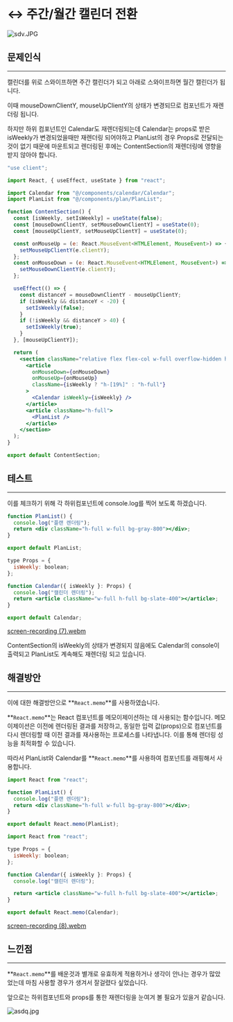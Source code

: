 # ↔️ 주간/월간 캘린더 전환

![sdv.JPG](%E2%86%94%EF%B8%8F%20%E1%84%8C%E1%85%AE%E1%84%80%E1%85%A1%E1%86%AB%20%E1%84%8B%E1%85%AF%E1%86%AF%E1%84%80%E1%85%A1%E1%86%AB%20%E1%84%8F%E1%85%A2%E1%86%AF%E1%84%85%E1%85%B5%E1%86%AB%E1%84%83%E1%85%A5%20%E1%84%8C%E1%85%A5%E1%86%AB%E1%84%92%E1%85%AA%E1%86%AB%200d4039320aef4693b70b0a88d0c5c881/sdv.jpg)

## 문제인식

---

캘린더를 위로 스와이프하면 주간 캘린더가 되고 아래로 스와이프하면 월간 캘린더가 됩니다.

이때 mouseDownClientY, mouseUpClientY의 상태가 변경되므로 컴포넌트가 재렌더링 됩니다.

하지만 하위 컴포넌트인 Calendar도 재렌더링되는데 Calendar는 props로 받은  isWeekly가 변경되었을때만 재렌더링 되어야하고 PlanList의 경우 Props로 전달되는 것이 없기 때문에 마운트되고 렌더링된 후에는 ContentSection의 재렌더링에 영향을 받지 않아야 합니다.

```jsx
"use client";

import React, { useEffect, useState } from "react";

import Calendar from "@/components/calendar/Calendar";
import PlanList from "@/components/plan/PlanList";

function ContentSection() {
  const [isWeekly, setIsWeekly] = useState(false);
  const [mouseDownClientY, setMouseDownClientY] = useState(0);
  const [mouseUpClientY, setMouseUpClientY] = useState(0);

  const onMouseUp = (e: React.MouseEvent<HTMLElement, MouseEvent>) => {
    setMouseUpClientY(e.clientY);
  };
  const onMouseDown = (e: React.MouseEvent<HTMLElement, MouseEvent>) => {
    setMouseDownClientY(e.clientY);
  };

  useEffect(() => {
    const distanceY = mouseDownClientY - mouseUpClientY;
    if (isWeekly && distanceY < -20) {
      setIsWeekly(false);
    }
    if (!isWeekly && distanceY > 40) {
      setIsWeekly(true);
    }
  }, [mouseUpClientY]);

  return (
    <section className="relative flex flex-col w-full overflow-hidden h-[92%]">
      <article
        onMouseDown={onMouseDown}
        onMouseUp={onMouseUp}
        className={isWeekly ? "h-[19%]" : "h-full"}
      >
        <Calendar isWeekly={isWeekly} />
      </article>
      <article className="h-full">
        <PlanList />
      </article>
    </section>
  );
}

export default ContentSection;
```

## 테스트

---

이를 체크하기 위해 각 하위컴포넌트에 console.log를 찍어 보도록 하겠습니다.

```jsx
function PlanList() {
  console.log("플랜 렌더링");
  return <div className="h-full w-full bg-gray-800"></div>;
}

export default PlanList;
```

```jsx
type Props = {
  isWeekly: boolean;
};

function Calendar({ isWeekly }: Props) {
  console.log("캘린더 렌더링");
  return <article className="w-full h-full bg-slate-400"></article>;
}

export default Calendar;
```

[screen-recording (7).webm](%E2%86%94%EF%B8%8F%20%E1%84%8C%E1%85%AE%E1%84%80%E1%85%A1%E1%86%AB%20%E1%84%8B%E1%85%AF%E1%86%AF%E1%84%80%E1%85%A1%E1%86%AB%20%E1%84%8F%E1%85%A2%E1%86%AF%E1%84%85%E1%85%B5%E1%86%AB%E1%84%83%E1%85%A5%20%E1%84%8C%E1%85%A5%E1%86%AB%E1%84%92%E1%85%AA%E1%86%AB%200d4039320aef4693b70b0a88d0c5c881/screen-recording_(7).webm)

ContentSection의 isWeekly의 상태가 변경되지 않음에도 Calendar의 console이 출력되고 PlanList도 계속해도 재렌더링 되고 있습니다.

## 해결방안

---

이에 대한 해결방안으로 **`React.memo`**를 사용하였습니다.

**`React.memo`**는 React 컴포넌트를 메모이제이션하는 데 사용되는 함수입니다. 메모이제이션은 이전에 렌더링된 결과를 저장하고, 동일한 입력 값(props)으로 컴포넌트를 다시 렌더링할 때 이전 결과를 재사용하는 프로세스를 나타냅니다. 이를 통해 렌더링 성능을 최적화할 수 있습니다.

따라서 PlanList와 Calendar를 **`React.memo`**를 사용하여 컴포넌트를 래핑해서 사용합니다.

```jsx
import React from "react";

function PlanList() {
  console.log("플랜 렌더링");
  return <div className="h-full w-full bg-gray-800"></div>;
}

export default React.memo(PlanList);
```

```jsx
import React from "react";

type Props = {
  isWeekly: boolean;
};

function Calendar({ isWeekly }: Props) {
  console.log("캘린더 렌더링");

  return <article className="w-full h-full bg-slate-400"></article>;
}

export default React.memo(Calendar);
```

[screen-recording (8).webm](%E2%86%94%EF%B8%8F%20%E1%84%8C%E1%85%AE%E1%84%80%E1%85%A1%E1%86%AB%20%E1%84%8B%E1%85%AF%E1%86%AF%E1%84%80%E1%85%A1%E1%86%AB%20%E1%84%8F%E1%85%A2%E1%86%AF%E1%84%85%E1%85%B5%E1%86%AB%E1%84%83%E1%85%A5%20%E1%84%8C%E1%85%A5%E1%86%AB%E1%84%92%E1%85%AA%E1%86%AB%200d4039320aef4693b70b0a88d0c5c881/screen-recording_(8).webm)

## 느낀점

---

**`React.memo`**를 배운것과 별개로 유효하게 적용하거나 생각이 안나는 경우가 많았었는데 마침 사용할 경우가 생겨서 잘걸렸다 싶었습니다.

앞으로는 하위컴포넌트와 props를 통한 재렌더링을 눈여겨 볼 필요가 있을거 같습니다.

![asdq.jpg](%E2%86%94%EF%B8%8F%20%E1%84%8C%E1%85%AE%E1%84%80%E1%85%A1%E1%86%AB%20%E1%84%8B%E1%85%AF%E1%86%AF%E1%84%80%E1%85%A1%E1%86%AB%20%E1%84%8F%E1%85%A2%E1%86%AF%E1%84%85%E1%85%B5%E1%86%AB%E1%84%83%E1%85%A5%20%E1%84%8C%E1%85%A5%E1%86%AB%E1%84%92%E1%85%AA%E1%86%AB%200d4039320aef4693b70b0a88d0c5c881/asdq.jpg)